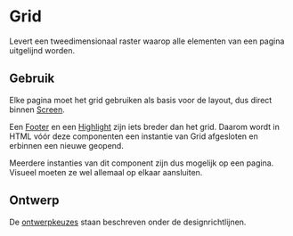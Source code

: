 # Grid

Levert een tweedimensionaal raster waarop alle elementen van een pagina uitgelijnd worden.

## Gebruik

Elke pagina moet het grid gebruiken als basis voor de layout, dus direct binnen [Screen](?path=/docs/layout-screen--docs).

Een [Footer](?path=/docs/react_containers-footer--docs) en een [Highlight](?path=/docs/react_containers-highlight--docs) zijn iets breder dan het grid.
Daarom wordt in HTML vóór deze componenten een instantie van Grid afgesloten en erbinnen een nieuwe geopend.

Meerdere instanties van dit component zijn dus mogelijk op een pagina.
Visueel moeten ze wel allemaal op elkaar aansluiten.

## Ontwerp

De [ontwerpkeuzes](?path=/docs/docs-designrichtlijnen-grid--docs) staan beschreven onder de designrichtlijnen.
